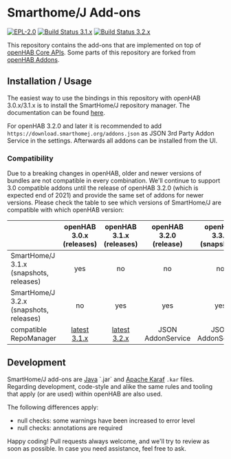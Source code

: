 # Smarthome/J Add-ons

[![EPL-2.0](https://img.shields.io/badge/license-EPL%202-green.svg)](https://opensource.org/licenses/EPL-2.0)
[![Build Status 3.1.x](https://jenkins.smarthomej.org/job/SmartHomeJ%203.1.x%20Snapshot/badge/icon?subject=build%20status%203.1.x)](https://jenkins.smarthomej.org/job/SmartHomeJ%203.1.x%20Snapshot/)
[![Build Status 3.2.x](https://jenkins.smarthomej.org/job/SmartHomeJ%203.2.x%20Snapshot/badge/icon?subject=build%20status%203.2.x)](https://jenkins.smarthomej.org/job/SmartHomeJ%203.2.x%20Snapshot/)

This repository contains the add-ons that are implemented on top of [openHAB Core APIs](https://github.com/openhab/openhab-core).
Some parts of this repository are forked from [openHAB Addons](https://github.com/openhab/openhab-addons).

## Installation / Usage

The easiest way to use the bindings in this repository with openHAB 3.0.x/3.1.x is to install the SmartHome/J repository manager.
The documentation can be found [here](https://github.com/smarthomej/addons/tree/main/bundles/org.smarthomej.io.repomanager).

For openHAB 3.2.0 and later it is recommended to add `https://download.smarthomej.org/addons.json` as JSON 3rd Party Addon Service in the settings.
Afterwards all addons can be installed from the UI.

### Compatibility

Due to a breaking changes in openHAB, older and newer versions of bundles are not compatible in every combination.
We'll continue to support 3.0 compatible addons until the release of openHAB 3.2.0 (which is expected end of 2021) and provide the same set of addons for newer versions.
Please check the table to see which versions of SmartHome/J are compatible with which openHAB version:

| | openHAB 3.0.x (releases) | openHAB 3.1.x (releases) | openHAB 3.2.0 (release) | openHAB 3.3.0 (snapshots) |
|---|:---:|:---:|:---:|:---:|
| SmartHome/J 3.1.x (snapshots, releases) | yes | no | no | no |
| SmartHome/J 3.2.x (snapshots, releases) | no | yes | yes| yes |
| compatible RepoManager | [latest 3.1.x](https://download.smarthomej.org/repomanager-latest) | [latest 3.2.x](https://download.smarthomej.org/repomanager-latest-3.2.x) | JSON AddonService | JSON AddonService | 

## Development

SmartHome/J add-ons are [Java](https://en.wikipedia.org/wiki/Java_(programming_language)) `.jar` and [Apache Karaf](https://karaf.apache.org) `.kar` files.
Regarding development, code-style and alike the same rules and tooling that apply (or are used) within openHAB are also used.

The following differences apply:

- null checks: some warnings have been increased to error level
- null checks: annotations are required 

Happy coding! 
Pull requests always welcome, and we'll try to review as soon as possible.
In case you need assistance, feel free to ask.
